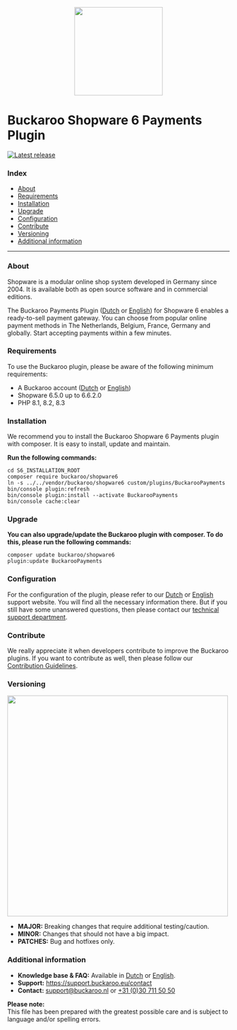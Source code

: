 <p align="center">
  <img src="https://www.buckaroo.nl/media/3476/shopware6_icon.png" width="200px" position="center">
</p>

# Buckaroo Shopware 6 Payments Plugin
[![Latest release](https://badgen.net/github/release/buckaroo-it/Shopware_6)](https://github.com/buckaroo-it/Shopware_6/releases)

### Index
- [About](#about)
- [Requirements](#requirements)
- [Installation](#installation)
- [Upgrade](#upgrade)
- [Configuration](#configuration)
- [Contribute](#contribute)
- [Versioning](#versioning)
- [Additional information](#additional-information)
---

### About

Shopware is a modular online shop system developed in Germany since 2004. It is available both as open source software and in commercial editions.

The Buckaroo Payments Plugin ([Dutch](https://support.buckaroo.nl/categorieen/plugins/shopware-6) or [English](https://support.buckaroo.eu/categories/plugins)) for Shopware 6 enables a ready-to-sell payment gateway. You can choose from popular online payment methods in The Netherlands, Belgium, France, Germany and globally.
Start accepting payments within a few minutes.

### Requirements

To use the Buckaroo plugin, please be aware of the following minimum requirements:
- A Buckaroo account ([Dutch](https://www.buckaroo.nl/start) or [English](https://www.buckaroo.eu/solutions/request-form))
- Shopware 6.5.0 up to 6.6.2.0
- PHP 8.1, 8.2, 8.3

### Installation

We recommend you to install the Buckaroo Shopware 6 Payments plugin with composer. It is easy to install, update and maintain.

**Run the following commands:**

```
cd S6_INSTALLATION_ROOT
composer require buckaroo/shopware6
ln -s ../../vendor/buckaroo/shopware6 custom/plugins/BuckarooPayments
bin/console plugin:refresh
bin/console plugin:install --activate BuckarooPayments
bin/console cache:clear
```

### Upgrade

**You can also upgrade/update the Buckaroo plugin with composer. To do this, please run the following commands:**

```
composer update buckaroo/shopware6
plugin:update BuckarooPayments
```

### Configuration

For the configuration of the plugin, please refer to our [Dutch](https://support.buckaroo.nl/categorieen/plugins/shopware-6) or [English](https://support.buckaroo.eu/categories/plugins) support website.
You will find all the necessary information there. But if you still have some unanswered questions, then please contact our [technical support department](mailto:support@buckaroo.nl).

### Contribute

We really appreciate it when developers contribute to improve the Buckaroo plugins.
If you want to contribute as well, then please follow our [Contribution Guidelines](CONTRIBUTING.md).

### Versioning 
<p align="left">
  <img src="https://www.buckaroo.nl/media/3485/shopware6_versioning.png" width="500px" position="center">
</p>

- **MAJOR:** Breaking changes that require additional testing/caution.
- **MINOR:** Changes that should not have a big impact.
- **PATCHES:** Bug and hotfixes only.

### Additional information
- **Knowledge base & FAQ:** Available in [Dutch](https://support.buckaroo.nl/categorieen/plugins/shopware-6) or [English](https://support.buckaroo.nl/categorieen/plugins).
- **Support:** https://support.buckaroo.eu/contact
- **Contact:** [support@buckaroo.nl](mailto:support@buckaroo.nl) or [+31 (0)30 711 50 50](tel:+310307115050)

<b>Please note:</b><br>
This file has been prepared with the greatest possible care and is subject to language and/or spelling errors.
